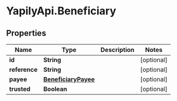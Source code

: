 # YapilyApi.Beneficiary

## Properties

Name | Type | Description | Notes
------------ | ------------- | ------------- | -------------
**id** | **String** |  | [optional] 
**reference** | **String** |  | [optional] 
**payee** | [**BeneficiaryPayee**](BeneficiaryPayee.md) |  | [optional] 
**trusted** | **Boolean** |  | [optional] 


